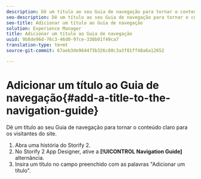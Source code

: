 ```yaml
---
description: Dê um título ao seu Guia de navegação para tornar o conteúdo claro para os visitantes do site.
seo-description: Dê um título ao seu Guia de navegação para tornar o conteúdo claro para os visitantes do site.
seo-title: Adicionar um título ao Guia de navegação
solution: Experience Manager
title: Adicionar um título ao Guia de navegação
uuid: 9b8de96d-76c3-46d0-97ce-338b01f49ca7
translation-type: tm+mt
source-git-commit: 67aeb3de964473b326c88c3a3f81ff48a6a12652

---
```



# Adicionar um título ao Guia de navegação{#add-a-title-to-the-navigation-guide}

Dê um título ao seu Guia de navegação para tornar o conteúdo claro para os visitantes do site.

1. Abra uma história do Storify 2.
1. No Storify 2 App Designer, ative a **[!UICONTROL Navigation Guide]** alternância.
1. Insira um título no campo preenchido com as palavras "Adicionar um título".
